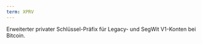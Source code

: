 ```yaml
---
term: XPRV
---
```


Erweiterter privater Schlüssel-Präfix für Legacy- und SegWit V1-Konten bei Bitcoin.